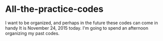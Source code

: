# All-the-practice-codes
I want to be organized, and perhaps in the future these codes can come in handy
It is November 24, 2015 today. I'm going to spend an afternoon organizing my past codes.
